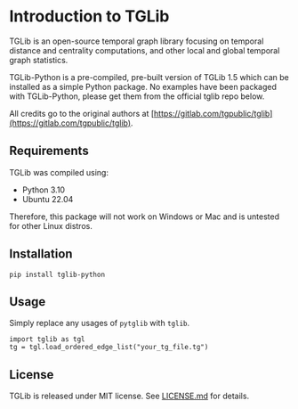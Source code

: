 # Introduction to TGLib
TGLib is an open-source temporal graph library focusing on temporal distance and centrality
computations, and other local and global temporal graph statistics.

TGLib-Python is a pre-compiled, pre-built version of TGLib 1.5 which can be installed as a simple Python package.
No examples have been packaged with TGLib-Python, please get them from the official tglib repo below.

All credits go to the original authors at [https://gitlab.com/tgpublic/tglib](https://gitlab.com/tgpublic/tglib).

## Requirements

TGLib was compiled using:
   - Python 3.10
   - Ubuntu 22.04

Therefore, this package will not work on Windows or Mac and is untested for other Linux distros.

## Installation

```
pip install tglib-python
```

## Usage

Simply replace any usages of `pytglib` with `tglib`.

```
import tglib as tgl
tg = tgl.load_ordered_edge_list("your_tg_file.tg")
```

## License
TGLib is released under MIT license.
See [LICENSE.md](https://gitlab.com/tgpublic/tglib/-/blob/main/LICENSE.md?ref_type=heads) for details.

